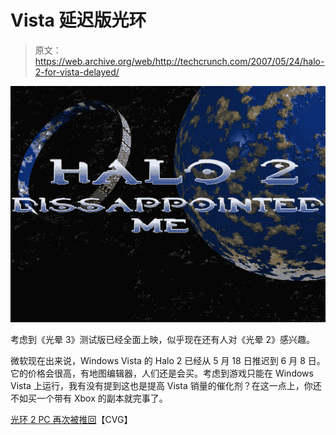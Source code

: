 # Vista 延迟版光环

> 原文：<https://web.archive.org/web/http://techcrunch.com/2007/05/24/halo-2-for-vista-delayed/>

![](img/bf62c7e487e5f493215859003afd9bcf.png)

考虑到《光晕 3》测试版已经全面上映，似乎现在还有人对《光晕 2》感兴趣。

微软现在出来说，Windows Vista 的 Halo 2 已经从 5 月 18 日推迟到 6 月 8 日。它的价格会很高，有地图编辑器，人们还是会买。考虑到游戏只能在 Windows Vista 上运行，我有没有提到这也是提高 Vista 销量的催化剂？在这一点上，你还不如买一个带有 Xbox 的副本就完事了。

[光环 2 PC 再次被推回](https://web.archive.org/web/20141219141536/http://www.computerandvideogames.com/article.php?id=164710)【CVG】